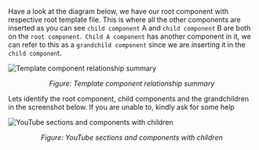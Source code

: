 Have a look at the diagram below, we have our root component with respective root template file. This is where all the other components are inserted as you can see `child component` A and `child component` B are both on the `root component`.` Child A component` has another component in it, we can refer to this as a `grandchild component` since we are inserting it in the `child componen`t.

![Template component relationship summary](https://raw.githubusercontent.com/magnus-thor/ca_course/cooper_challenge_AUT/images/component-tree.png)
*<center>Figure: Template component relationship summary</center>*

Lets identify the root component, child components and the grandchildren in the screenshot below. If you are unable to, kindly ask for some help

![YouTube sections and components with children](https://raw.githubusercontent.com/magnus-thor/ca_course/cooper_challenge_AUT/images/youtube-screenshot-children3.png)
*<center>Figure: YouTube sections and components with children</center>*